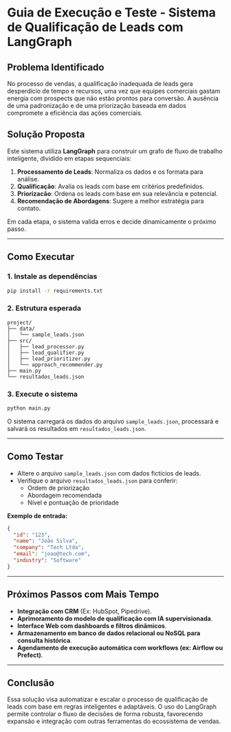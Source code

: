 # Guia de Execução e Teste - Sistema de Qualificação de Leads com LangGraph

## Problema Identificado
No processo de vendas, a qualificação inadequada de leads gera desperdício de tempo e recursos, uma vez que equipes comerciais gastam energia com prospects que não estão prontos para conversão. A ausência de uma padronização e de uma priorização baseada em dados compromete a eficiência das ações comerciais.

## Solução Proposta
Este sistema utiliza **LangGraph** para construir um grafo de fluxo de trabalho inteligente, dividido em etapas sequenciais:

1. **Processamento de Leads**: Normaliza os dados e os formata para análise.
2. **Qualificação**: Avalia os leads com base em critérios predefinidos.
3. **Priorizacão**: Ordena os leads com base em sua relevância e potencial.
4. **Recomendação de Abordagens**: Sugere a melhor estratégia para contato.

Em cada etapa, o sistema valida erros e decide dinamicamente o próximo passo.

---

## Como Executar

### 1. Instale as dependências
```bash
pip install -r requirements.txt
```

### 2. Estrutura esperada
```
project/
├── data/
│   └── sample_leads.json
├── src/
│   ├── lead_processor.py
│   ├── lead_qualifier.py
│   ├── lead_prioritizer.py
│   └── approach_recommender.py
├── main.py
└── resultados_leads.json
```

### 3. Execute o sistema
```bash
python main.py
```

O sistema carregará os dados do arquivo `sample_leads.json`, processará e salvará os resultados em `resultados_leads.json`.

---

## Como Testar
- Altere o arquivo `sample_leads.json` com dados fictícios de leads.
- Verifique o arquivo `resultados_leads.json` para conferir:
  - Ordem de priorização
  - Abordagem recomendada
  - Nível e pontuação de prioridade

**Exemplo de entrada:**
```json
{
  "id": "123",
  "name": "João Silva",
  "company": "Tech Ltda",
  "email": "joao@tech.com",
  "industry": "Software"
}
```

---

## Próximos Passos com Mais Tempo
- **Integração com CRM** (Ex: HubSpot, Pipedrive).
- **Aprimoramento do modelo de qualificação com IA supervisionada**.
- **Interface Web com dashboards e filtros dinâmicos**.
- **Armazenamento em banco de dados relacional ou NoSQL para consulta histórica**.
- **Agendamento de execução automática com workflows (ex: Airflow ou Prefect)**.

---

## Conclusão
Essa solução visa automatizar e escalar o processo de qualificação de leads com base em regras inteligentes e adaptáveis. O uso do LangGraph permite controlar o fluxo de decisões de forma robusta, favorecendo expansão e integração com outras ferramentas do ecossistema de vendas.

